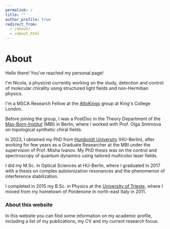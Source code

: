 ```yaml
---
permalink: /
title: ""
author_profile: true
redirect_from: 
  - /about/
  - /about.html
---
```


# About

Hello there! You've reached my personal page!

I'm Nicola, a physicist currently working on the study, detection and control of molecular chirality using structured light fields and non-Hermitian physics.

I'm a MSCA Research Fellow at the [AttoKings](www.attokings.com) group at King's College London. 

Before joining the group, I was a PostDoc in the Theory Department of the [Max-Born-Institut](https://www.mbi-berlin.de) (MBI) in Berlin, where I worked with Prof. Olga Smirnova on topological synthetic chiral fields.

In 2023, I obtained my PhD from [Humboldt University](https://www.hu-berlin.de) (HU-Berlin), after working for few years as a Graduate Researcher at the MBI under the supervision of Prof. Misha Ivanov. My PhD thesis was on the control and spectroscopy of quantum dynamics using tailored multicolor laser fields.

I did my M.Sc. in Optical Sciences at HU-Berlin, where I graduated in 2017 with a thesis on complex autoionization resonances and the phenomenon of interference stabilization.

I completed in 2015 my B.Sc. in Physics at the [University of Trieste](https://portale.units.it/it), where I moved from my hometown of Pordenone in north-east Italy in 2011.

### About this website

In this website you can find some information on my academic profile, including a list of my publications, my CV and my current research focus.


